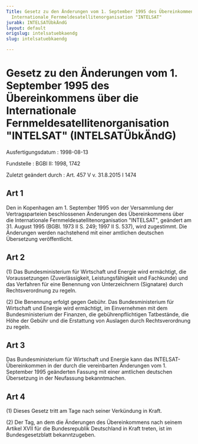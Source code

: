 ```yaml
---
Title: Gesetz zu den Änderungen vom 1. September 1995 des Übereinkommens über die
  Internationale Fernmeldesatellitenorganisation "INTELSAT"
jurabk: INTELSATÜbkÄndG
layout: default
origslug: intelsatuebkaendg
slug: intelsatuebkaendg

---
```


# Gesetz zu den Änderungen vom 1. September 1995 des Übereinkommens über die Internationale Fernmeldesatellitenorganisation "INTELSAT" (INTELSATÜbkÄndG)

Ausfertigungsdatum
:   1998-08-13

Fundstelle
:   BGBl II: 1998, 1742

Zuletzt geändert durch
:   Art. 457 V v. 31.8.2015 I 1474


## Art 1

Den in Kopenhagen am 1. September 1995 von der Versammlung der
Vertragsparteien beschlossenen Änderungen des Übereinkommens über die
Internationale Fernmeldesatellitenorganisation "INTELSAT", geändert am
31\. August 1995 (BGBl. 1973 II S. 249; 1997 II S. 537), wird
zugestimmt. Die Änderungen werden nachstehend mit einer amtlichen
deutschen Übersetzung veröffentlicht.


## Art 2

(1) Das Bundesministerium für Wirtschaft und Energie wird ermächtigt,
die Voraussetzungen (Zuverlässigkeit, Leistungsfähigkeit und
Fachkunde) und das Verfahren für eine Benennung von Unterzeichnern
(Signatare) durch Rechtsverordnung zu regeln.

(2) Die Benennung erfolgt gegen Gebühr. Das Bundesministerium für
Wirtschaft und Energie wird ermächtigt, im Einvernehmen mit dem
Bundesministerium der Finanzen, die gebührenpflichtigen Tatbestände,
die Höhe der Gebühr und die Erstattung von Auslagen durch
Rechtsverordnung zu regeln.


## Art 3

Das Bundesministerium für Wirtschaft und Energie kann das INTELSAT-
Übereinkommen in der durch die vereinbarten Änderungen vom 1.
September 1995 geänderten Fassung mit einer amtlichen deutschen
Übersetzung in der Neufassung bekanntmachen.


## Art 4

(1) Dieses Gesetz tritt am Tage nach seiner Verkündung in Kraft.

(2) Der Tag, an dem die Änderungen des Übereinkommens nach seinem
Artikel XVII für die Bundesrepublik Deutschland in Kraft treten, ist
im Bundesgesetzblatt bekanntzugeben.

